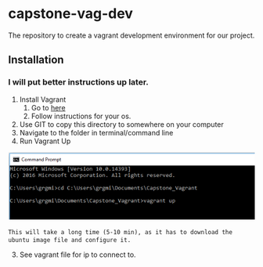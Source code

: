 # capstone-vag-dev
The repository to create a vagrant development environment for our project.

## Installation

### I will put better instructions up later.

1. Install Vagrant
    1. Go to [here](https://www.vagrantup.com/docs/installation/)
    2. Follow instructions for your os.
2. Use GIT to copy this directory to somewhere on your computer
3. Navigate to the folder in terminal/command line
4. Run Vagrant Up

![Alt text](/docs/img1.png?raw=true "Vagrant Up")

    This will take a long time (5-10 min), as it has to download the ubuntu image file and configure it.

3. See vagrant file for ip to connect to.

